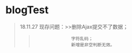#                                                blogTest
>18.11.27  现存问题：>>删除Ajax提交不了数据；
>>                   字符乱码；
>>                   新增是非空判断无效。
              

